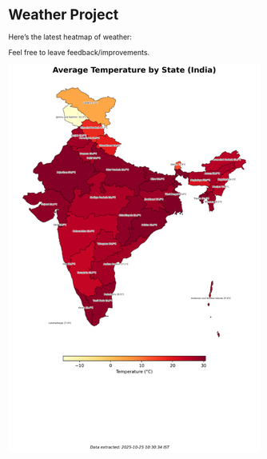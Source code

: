 # Weather Project

Here’s the latest heatmap of weather:

Feel free to leave feedback/improvements.

![India Heatmap](docs/assets/india_heatmap.png?v=FC5974)
